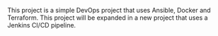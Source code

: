 This project is a simple DevOps project that uses Ansible, Docker and Terraform. This project will be expanded in
a new project that uses a Jenkins CI/CD pipeline.
